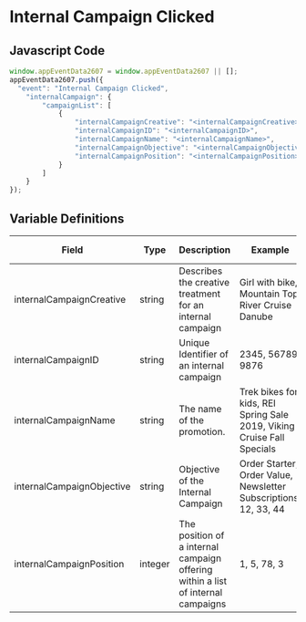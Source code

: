 # Internal Campaign Clicked

### 

## Javascript Code
```js
window.appEventData2607 = window.appEventData2607 || [];
appEventData2607.push({
  "event": "Internal Campaign Clicked",
    "internalCampaign": {
        "campaignList": [
            {
                "internalCampaignCreative": "<internalCampaignCreative>",
                "internalCampaignID": "<internalCampaignID>",
                "internalCampaignName": "<internalCampaignName>",
                "internalCampaignObjective": "<internalCampaignObjective>",
                "internalCampaignPosition": "<internalCampaignPosition>"
            }
        ]
    }
});
```

## Variable Definitions

|Field|Type|Description|Example|Pattern|Min Length|Max Length|Minimum|Maximum|Multiple Of|
| --- | --- | --- | --- | --- | --- | --- | --- | --- | --- |
|internalCampaignCreative|string|Describes the creative treatment for an internal campaign|Girl with bike, Mountain Top, River Cruise Danube|||||||
|internalCampaignID|string|Unique Identifier of an internal campaign|2345, 56789, 9876|||||||
|internalCampaignName|string|The name of the promotion.|Trek bikes for kids, REI Spring Sale 2019, Viking Cruise Fall Specials|||||||
|internalCampaignObjective|string|Objective of the Internal Campaign|Order Starter, Order Value, Newsletter Subscriptions, 12, 33, 44|||||||
|internalCampaignPosition|integer|The position of a internal campaign offering within a list of internal campaigns|1, 5, 78, 3||||1|||
